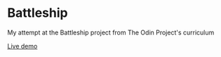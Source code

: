 # Battleship
My attempt at the Battleship project from The Odin Project's curriculum

[Live demo](https://pauloruzanovsky.github.io/Battleship/)
